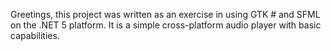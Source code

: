 Greetings, this project was written as an exercise in using GTK # and SFML on the .NET 5 platform. It is a simple cross-platform audio player with basic capabilities. 
